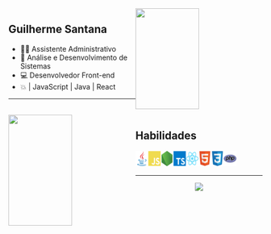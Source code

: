
<img align="right" width="50%" height="200em" src="https://github-readme-stats.vercel.app/api?username=guis4ntana&theme=dracula&show_icons=true" >

## Guilherme Santana


- :astronaut: Assistente Administrativo
- :star2: Análise e Desenvolvimento de Sistemas
- :computer: Desenvolvedor Front-end
- :boom: | JavaScript | Java | React

<hr>
<br>


<img width="50%" align="left" height="220em" src="https://github-readme-stats.vercel.app/api/top-langs/?username=guis4ntana&layout=compact&theme=dracula&langs_count=8&show_icons=true"/>

## Habilidades

  <img align="left" alt="" height="30" width="25" src="https://raw.githubusercontent.com/devicons/devicon/master/icons/java/java-original.svg">
  <img align="left" alt="" height="30" width="25" src="https://raw.githubusercontent.com/devicons/devicon/master/icons/javascript/javascript-plain.svg">
  <img align="left" alt="" height="30" width="25" src="https://raw.githubusercontent.com/devicons/devicon/master/icons/nodejs/nodejs-original.svg">
  <img align="left" alt="" height="30" width="25" src="https://raw.githubusercontent.com/devicons/devicon/master/icons/typescript/typescript-plain.svg">
  <img align="left" alt="" height="30" width="25" src="https://raw.githubusercontent.com/devicons/devicon/master/icons/react/react-original.svg">
  <img align="left" alt="" height="30" width="25" src="https://raw.githubusercontent.com/devicons/devicon/master/icons/html5/html5-original.svg">
  <img align="left" alt="" height="30" width="25" src="https://raw.githubusercontent.com/devicons/devicon/master/icons/css3/css3-original.svg">
  <img align="left" alt="" height="30" width="25" src="https://raw.githubusercontent.com/devicons/devicon/master/icons/php/php-original.svg">

<br>
<br>
<hr>
<div style="display:flex;align-items:center;justify-content:center;">
	<a href="https://www.linkedin.com/in/guis4ntana/" target="_blank"><img src="https://img.shields.io/badge/-LinkedIn-%230077B5?style=for-the-badge&logo=linkedin&logoColor=white" target="_blank"></a> 
</div>
